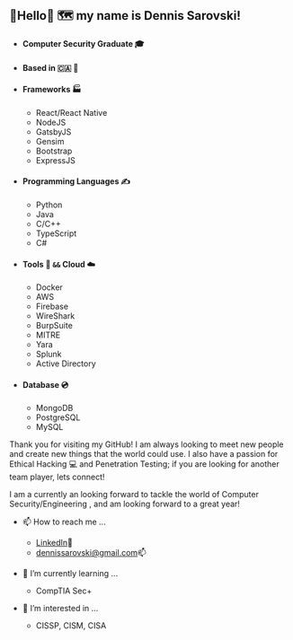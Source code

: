 ## 👋Hello👋 🗺️ my name is Dennis Sarovski!

- #### Computer Security Graduate 🎓
- #### Based in :canada: 🍁

- #### Frameworks 🏭
  - React/React Native
  - NodeJS
  - GatsbyJS
  - Gensim
  - Bootstrap
  - ExpressJS

- #### Programming Languages ✍️
  - Python
  - Java
  - C/C++
  - TypeScript
  - C#

- #### Tools 🔧 `&&` Cloud ☁️
  - Docker
  - AWS
  - Firebase
  - WireShark
  - BurpSuite
  - MITRE
  - Yara
  - Splunk
  - Active Directory

- #### Database 💿
  - MongoDB
  - PostgreSQL
  - MySQL

Thank you for visiting my GitHub! I am always looking to meet new people and create new things that the world could use. I also have a passion for Ethical Hacking :computer: and Penetration Testing; if you are looking for another team player, lets connect!

I am a currently an looking forward to tackle the world of Computer Security/Engineering , and am looking forward to a great year!

- 📫 How to reach me ...
    - [LinkedIn](https://www.linkedin.com/in/dennissarovski/):link:
    - [dennissarovski@gmail.com​ ](mailto:dennissarovski@gmail.com):mailbox:

- 🌱 I’m currently learning ...
    - CompTIA Sec+   
- 👀 I’m interested in ...
    - CISSP, CISM, CISA


<!---
capactiyvirus/capactiyvirus is a ✨ special ✨ repository because its `README.md` (this file) appears on your GitHub profile.
You can click the Preview link to take a look at your changes.
--->
